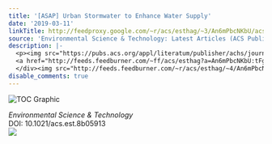 ```yaml
---
title: '[ASAP] Urban Stormwater to Enhance Water Supply'
date: '2019-03-11'
linkTitle: http://feedproxy.google.com/~r/acs/esthag/~3/An6mPbcNKbU/acs.est.8b05913
source: 'Environmental Science & Technology: Latest Articles (ACS Publications)'
description: |-
  <p><img src="https://pubs.acs.org/appl/literatum/publisher/achs/journals/content/esthag/0/esthag.ahead-of-print/acs.est.8b05913/20190311/images/medium/es-2018-059133_0004.gif" alt="TOC Graphic"/></p><div><cite>Environmental Science & Technology</cite></div><div>DOI: 10.1021/acs.est.8b05913</div><div class="feedflare">
  <a href="http://feeds.feedburner.com/~ff/acs/esthag?a=An6mPbcNKbU:tFgCyg5_-TI:yIl2AUoC8zA"><img src="http://feeds.feedburner.com/~ff/acs/esthag?d=yIl2AUoC8zA" border="0"></img></a>
  </div><img src="http://feeds.feedburner.com/~r/acs/esthag/~4/An6mPbcNKbU" height="1" width="1" ...
disable_comments: true
---
```

<p><img src="https://pubs.acs.org/appl/literatum/publisher/achs/journals/content/esthag/0/esthag.ahead-of-print/acs.est.8b05913/20190311/images/medium/es-2018-059133_0004.gif" alt="TOC Graphic"/></p><div><cite>Environmental Science & Technology</cite></div><div>DOI: 10.1021/acs.est.8b05913</div><div class="feedflare">
<a href="http://feeds.feedburner.com/~ff/acs/esthag?a=An6mPbcNKbU:tFgCyg5_-TI:yIl2AUoC8zA"><img src="http://feeds.feedburner.com/~ff/acs/esthag?d=yIl2AUoC8zA" border="0"></img></a>
</div><img src="http://feeds.feedburner.com/~r/acs/esthag/~4/An6mPbcNKbU" height="1" width="1" ...